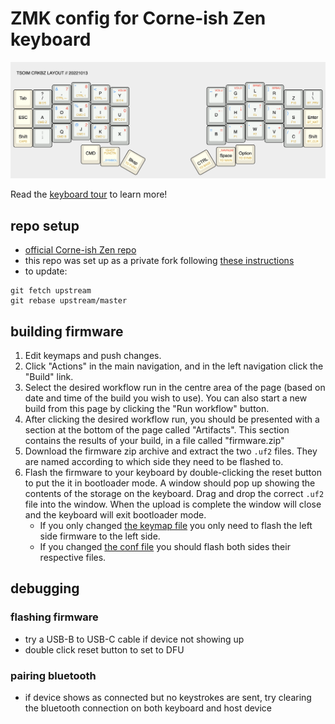 # ZMK config for Corne-ish Zen keyboard

![crkbz-main](docs/tsoim-crkbz-20221013.png)

Read the [keyboard tour](docs/tour.md) to learn more!

## repo setup

* [official Corne-ish Zen repo](https://github.com/LOWPROKB/zmk-config-Corne-ish-Zen)
* this repo was set up as a private fork following [these instructions](https://gist.github.com/0xjac/85097472043b697ab57ba1b1c7530274)
* to update:

```
git fetch upstream
git rebase upstream/master
```

## building firmware

1. Edit keymaps and push changes.
2. Click "Actions" in the main navigation, and in the left navigation click the "Build" link.
3. Select the desired workflow run in the centre area of the page (based on date and time of the build you wish to use). You can also start a new build from this page by clicking the "Run workflow" button.
4. After clicking the desired workflow run, you should be presented with a section at the bottom of the page called "Artifacts". This section contains the results of your build, in a file called "firmware.zip"
5. Download the firmware zip archive and extract the two `.uf2` files. They are named according to which side they need to be flashed to.
6. Flash the firmware to your keyboard by double-clicking the reset button to put the it in bootloader mode. A window should pop up showing the contents of the storage on the keyboard. Drag and drop the correct `.uf2` file into the window. When the upload is complete the window will close and the keyboard will exit bootloader mode.
    - If you only changed [the keymap file](/config/corneish_zen.keymap) you only need to flash the left side firmware to the left side.
    - If you changed [the conf file](/config/corneish_zen.conf) you should flash both sides their respective files.

## debugging

### flashing firmware

* try a USB-B to USB-C cable if device not showing up
* double click reset button to set to DFU

### pairing bluetooth

* if device shows as connected but no keystrokes are sent,
    try clearing the bluetooth connection on both keyboard and host device
